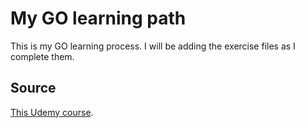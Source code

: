 # My GO learning path

This is my GO learning process. I will be adding the exercise files as I complete them.

## Source
[This Udemy course](https://www.udemy.com/course/learn-go-the-complete-bootcamp-course-golang/).
